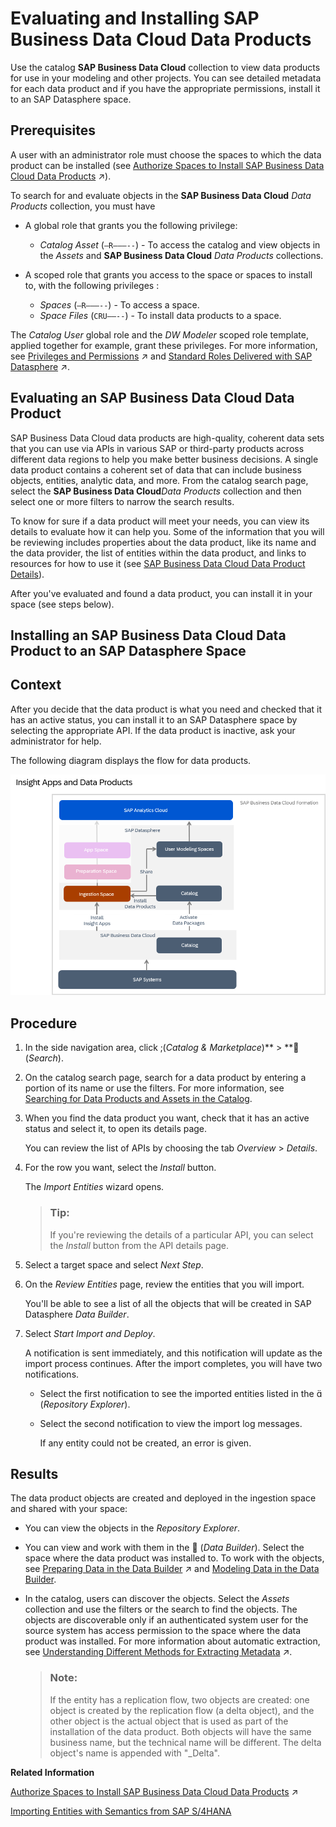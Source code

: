 <!-- loioea7cb802cbea47b39a441888873c3a49 -->

<link rel="stylesheet" type="text/css" href="css/sap-icons.css"/>

# Evaluating and Installing SAP Business Data Cloud Data Products

Use the catalog **SAP Business Data Cloud** collection to view data products for use in your modeling and other projects. You can see detailed metadata for each data product and if you have the appropriate permissions, install it to an SAP Datasphere space.



<a name="loioea7cb802cbea47b39a441888873c3a49__prereq_fcb_p1y_tyb"/>

## Prerequisites

A user with an administrator role must choose the spaces to which the data product can be installed \(see [Authorize Spaces to Install SAP Business Data Cloud Data Products](https://help.sap.com/viewer/935116dd7c324355803d4b85809cec97/DEV_CURRENT/en-US/67ec785b5de842488781f20c4ab52a9f.html "An SAP Datasphere administrator must choose the spaces to which SAP Business Data Cloud data products from an activated data package can be installed.") :arrow_upper_right:\).

To search for and evaluate objects in the **SAP Business Data Cloud** *Data Products* collection, you must have

-   A global role that grants you the following privilege:
    -   *Catalog Asset* \(`–R–––--`\) - To access the catalog and view objects in the *Assets* and **SAP Business Data Cloud** *Data Products* collections.

-   A scoped role that grants you access to the space or spaces to install to, with the following privileges :
    -   *Spaces* \(`–R–––--`\) - To access a space.
    -   *Space Files* \(`CRU––--`\) - To install data products to a space.


The *Catalog User* global role and the *DW Modeler* scoped role template, applied together for example, grant these privileges. For more information, see [Privileges and Permissions](https://help.sap.com/viewer/935116dd7c324355803d4b85809cec97/DEV_CURRENT/en-US/d7350c6823a14733a7a5727bad8371aa.html "A privilege represents a task or an area in SAP Datasphere and can be assigned to a specific role. The actions that can be performed in the area are determined by the permissions assigned to a privilege.") :arrow_upper_right: and [Standard Roles Delivered with SAP Datasphere](https://help.sap.com/viewer/935116dd7c324355803d4b85809cec97/DEV_CURRENT/en-US/a50a51d80d5746c9b805a2aacbb7e4ee.html "SAP Datasphere is delivered with several standard roles. A standard role includes a predefined set of privileges and permissions.") :arrow_upper_right:. 

<a name="concept_bx2_pkv_zcc"/>

<!-- concept\_bx2\_pkv\_zcc -->

## Evaluating an SAP Business Data Cloud Data Product

SAP Business Data Cloud data products are high-quality, coherent data sets that you can use via APIs in various SAP or third-party products across different data regions to help you make better business decisions. A single data product contains a coherent set of data that can include business objects, entities, analytic data, and more. From the catalog search page, select the **SAP Business Data Cloud***Data Products* collection and then select one or more filters to narrow the search results.

To know for sure if a data product will meet your needs, you can view its details to evaluate how it can help you. Some of the information that you will be reviewing includes properties about the data product, like its name and the data provider, the list of entities within the data product, and links to resources for how to use it \(see [SAP Business Data Cloud Data Product Details](sap-business-data-cloud-data-product-details-71f4d15.md)\).

After you've evaluated and found a data product, you can install it in your space \(see steps below\).

<a name="task_abn_f2n_gcc"/>

<!-- task\_abn\_f2n\_gcc -->

## Installing an SAP Business Data Cloud Data Product to an SAP Datasphere Space



<a name="task_abn_f2n_gcc__context_hzr_g2n_gcc"/>

## Context

After you decide that the data product is what you need and checked that it has an active status, you can install it to an SAP Datasphere space by selecting the appropriate API. If the data product is inactive, ask your administrator for help.

The following diagram displays the flow for data products.

![](images/BDC_diagram_-_no_DBX_data_packages_only_56bce1b.png)



<a name="task_abn_f2n_gcc__steps_zsy_dfn_gcc"/>

## Procedure

1.  In the side navigation area, click <span class="SAP-icons-V5"></span>\(*Catalog & Marketplace*\)** \> **<span class="FPA-icons-V3"></span> \(*Search*\).

2.  On the catalog search page, search for a data product by entering a portion of its name or use the filters. For more information, see [Searching for Data Products and Assets in the Catalog](searching-for-data-products-and-assets-in-the-catalog-1047825.md).

3.  When you find the data product you want, check that it has an active status and select it, to open its details page.

    You can review the list of APIs by choosing the tab *Overview* \> *Details*.

4.  For the row you want, select the *Install* button.

    The *Import Entities* wizard opens.

    > ### Tip:  
    > If you're reviewing the details of a particular API, you can select the *Install* button from the API details page.

5.  Select a target space and select *Next Step*.

6.  On the *Review Entities* page, review the entities that you will import.

    You'll be able to see a list of all the objects that will be created in SAP Datasphere *Data Builder*.

7.  Select *Start Import and Deploy*.

    A notification is sent immediately, and this notification will update as the import process continues. After the import completes, you will have two notifications.

    -   Select the first notification to see the imported entities listed in the <span class="SAP-icons-V5"></span> \(*Repository Explorer*\).
    -   Select the second notification to view the import log messages.

        If any entity could not be created, an error is given.





<a name="task_abn_f2n_gcc__result_cbk_bhn_gcc"/>

## Results

The data product objects are created and deployed in the ingestion space and shared with your space:

-   You can view the objects in the *Repository Explorer*.
-   You can view and work with them in the <span class="FPA-icons-V3"></span> \(*Data Builder*\). Select the space where the data product was installed to. To work with the objects, see [Preparing Data in the Data Builder](https://help.sap.com/viewer/ac696daa26f0413db39626bc2971e6c2/DEV_CURRENT/en-US/a43c8134d5df4f869d63a2976df9ed94.html "Users with a modeler role can use views and intelligent lookups in the Data Builder to combine, clean, and otherwise prepare data.") :arrow_upper_right: and [Modeling Data in the Data Builder](Modeling-Data-in-the-Data-Builder/modeling-data-in-the-data-builder-5c1e3d4.md).
-   In the catalog, users can discover the objects. Select the *Assets* collection and use the filters or the search to find the objects. The objects are discoverable only if an authenticated system user for the source system has access permission to the space where the data product was installed. For more information about automatic extraction, see [Understanding Different Methods for Extracting Metadata](https://help.sap.com/viewer/97d1d2f0e35d410c893e95a5ff3bee6f/DEV_CURRENT/en-US/b4f364186a9a4dddbd3f757d89decf94.html "Depending on the type of source system connected to the catalog, metadata for data and assets is extracted automatically, by a background process, or manually. These different methods help you ensure that the data and assets in the catalog are up-to-date.") :arrow_upper_right:.

    > ### Note:  
    > If the entity has a replication flow, two objects are created: one object is created by the replication flow \(a delta object\), and the other object is the actual object that is used as part of the installation of the data product. Both objects will have the same business name, but the technical name will be different. The delta object's name is appended with "\_Delta".


**Related Information**  


[Authorize Spaces to Install SAP Business Data Cloud Data Products](https://help.sap.com/viewer/935116dd7c324355803d4b85809cec97/DEV_CURRENT/en-US/67ec785b5de842488781f20c4ab52a9f.html "An SAP Datasphere administrator must choose the spaces to which SAP Business Data Cloud data products from an activated data package can be installed.") :arrow_upper_right:

[Importing Entities with Semantics from SAP S/4HANA](Acquiring-and-Preparing-Data-in-the-Data-Builder/importing-entities-with-semantics-from-sap-s-4hana-845fedb.md "You can use the Import Entities wizard to load metadata from your SAP S/4HANA Cloud and SAP S/4HANA on-premise connections via semantically-rich objects. The wizard creates Business Builder and Data Builder entities (along with all the objects on which they depend) in SAP Datasphere.")


